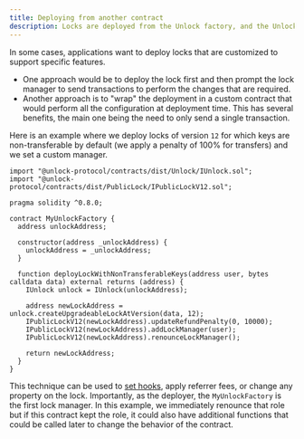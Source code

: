 ```yaml
---
title: Deploying from another contract
description: Locks are deployed from the Unlock factory, and the Unlock factory itself can be called from another contract.
---
```


In some cases, applications want to deploy locks that are customized to support specific features.

- One approach would be to deploy the lock first and then prompt the lock manager to send transactions to perform the changes that are required.
- Another approach is to "wrap" the deployment in a custom contract that would perform all the configuration at deployment time. This has several benefits, the main one being the need to only send a single transaction.

Here is an example where we deploy locks of version `12` for which keys are non-transferable by default (we apply a penalty of 100% for transfers) and we set a custom manager.

```solidity
import "@unlock-protocol/contracts/dist/Unlock/IUnlock.sol";
import "@unlock-protocol/contracts/dist/PublicLock/IPublicLockV12.sol";

pragma solidity ^0.8.0;

contract MyUnlockFactory {
  address unlockAddress;

  constructor(address _unlockAddress) {
    unlockAddress = _unlockAddress;
  }

  function deployLockWithNonTransferableKeys(address user, bytes calldata data) external returns (address) {
    IUnlock unlock = IUnlock(unlockAddress);

    address newLockAddress = unlock.createUpgradeableLockAtVersion(data, 12);
    IPublicLockV12(newLockAddress).updateRefundPenalty(0, 10000);
    IPublicLockV12(newLockAddress).addLockManager(user);
    IPublicLockV12(newLockAddress).renounceLockManager();

    return newLockAddress;
  }
}
```

This technique can be used to [set hooks](../../Features/public-lock/hooks.md), apply referrer fees, or change any property on the lock. Importantly, as the deployer, the `MyUnlockFactory` is the first lock manager. In this example, we immediately renounce that role but if this contract kept the role, it could also have additional functions that could be called later to change the behavior of the contract.
